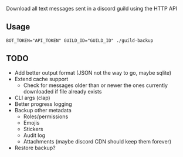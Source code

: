 Download all text messages sent in a discord guild using the HTTP API

## Usage
```
BOT_TOKEN="API_TOKEN" GUILD_ID="GUILD_ID" ./guild-backup
```

## TODO
- Add better output format (JSON not the way to go, maybe sqlite)
- Extend cache support
  - Check for messages older than or newer the ones currently downloaded if
  file already exists
- CLI args (clap)
- Better progress logging
- Backup other metadata
  - Roles/permissions
  - Emojis
  - Stickers
  - Audit log
  - Attachments (maybe discord CDN should keep them forever)
- Restore backup?
